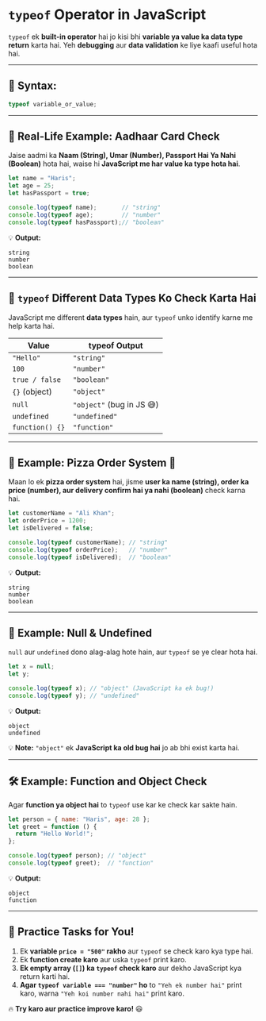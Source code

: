# **`typeof` Operator in JavaScript**  
`typeof` ek **built-in operator** hai jo kisi bhi **variable ya value ka data type return** karta hai. Yeh **debugging** aur **data validation** ke liye kaafi useful hota hai.  

---

## **📌 Syntax:**  
```javascript
typeof variable_or_value;
```

---

## **🎯 Real-Life Example: Aadhaar Card Check**  
Jaise aadmi ka **Naam (String), Umar (Number), Passport Hai Ya Nahi (Boolean)** hota hai, waise hi **JavaScript me har value ka type hota hai**.

```javascript
let name = "Haris";
let age = 25;
let hasPassport = true;

console.log(typeof name);       // "string"
console.log(typeof age);        // "number"
console.log(typeof hasPassport);// "boolean"
```

💡 **Output:**  
```
string
number
boolean
```

---

## **🔢 `typeof` Different Data Types Ko Check Karta Hai**  
JavaScript me different **data types** hain, aur `typeof` unko identify karne me help karta hai.

| **Value**           | **typeof Output** |
|---------------------|----------------|
| `"Hello"`          | `"string"`     |
| `100`              | `"number"`     |
| `true / false`     | `"boolean"`    |
| `{}` (object)      | `"object"`     |
| `null`             | `"object"` (bug in JS 😅) |
| `undefined`        | `"undefined"`  |
| `function() {}`    | `"function"`   |

---

## **🍕 Example: Pizza Order System 🛒**  
Maan lo ek **pizza order system** hai, jisme **user ka name (string), order ka price (number), aur delivery confirm hai ya nahi (boolean)** check karna hai.

```javascript
let customerName = "Ali Khan";
let orderPrice = 1200;
let isDelivered = false;

console.log(typeof customerName); // "string"
console.log(typeof orderPrice);   // "number"
console.log(typeof isDelivered);  // "boolean"
```

💡 **Output:**  
```
string
number
boolean
```

---

## **🚀 Example: Null & Undefined**  
`null` aur `undefined` dono alag-alag hote hain, aur `typeof` se ye clear hota hai.

```javascript
let x = null;
let y;

console.log(typeof x); // "object" (JavaScript ka ek bug!)
console.log(typeof y); // "undefined"
```

💡 **Output:**  
```
object
undefined
```

💡 **Note:** `"object"` ek **JavaScript ka old bug hai** jo ab bhi exist karta hai.

---

## **🛠️ Example: Function and Object Check**  
Agar **function ya object hai** to `typeof` use kar ke check kar sakte hain.

```javascript
let person = { name: "Haris", age: 28 };
let greet = function () {
  return "Hello World!";
};

console.log(typeof person); // "object"
console.log(typeof greet);  // "function"
```

💡 **Output:**  
```
object
function
```

---

## **🎯 Practice Tasks for You!**
1. Ek **variable `price = "500"` rakho** aur `typeof` se check karo kya type hai.  
2. Ek **function create karo** aur uska `typeof` print karo.  
3. **Ek empty array (`[]`) ka `typeof` check karo** aur dekho JavaScript kya return karti hai.  
4. **Agar `typeof variable === "number"` ho** to `"Yeh ek number hai"` print karo, warna `"Yeh koi number nahi hai"` print karo.  

🔥 **Try karo aur practice improve karo!** 😃